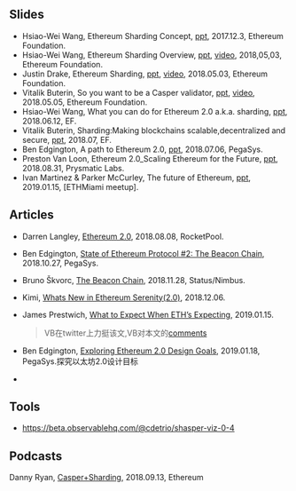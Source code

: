 ## Slides

- Hsiao-Wei Wang, Ethereum Sharding Concept, [ppt](https://github.com/hwwhww/eth-research/blob/master/sharding/slides/Ethereum_Sharding_Concept_20171203_Shenzhen.pdf), 2017.12.3, Ethereum Foundation.
- Hsiao-Wei Wang, Ethereum Sharding Overview, [ppt](https://2018.edcon.io/assets/ppt/5.3/5.3pm/Hsiao-Wei%20Wang%20-%20Ethereum%20Sharding%20Overview.pdf), [video]((https://www.youtube.com/watch?reload=9&v=--C8ImJ0fwY&feature=youtu.be)), 2018,05,03, Ethereum Foundation.
- Justin Drake, Ethereum Sharding, [ppt](https://2018.edcon.io/assets/ppt/5.3/5.3pm/Justin%20Drake-Ethereum%20Sharding.pdf), [video]((https://www.youtube.com/watch?v=J4rylD6w2S4&feature=youtu.be)), 2018.05.03, Ethereum Foundation.
- Vitalik Buterin, So you want to be a Casper validator, [ppt](https://2018.edcon.io/assets/ppt/5.5/5.5am/Vitalik%20Buterin-So%20you%20want%20to%20be%20a%20Casper%20validator.pdf), [video](https://www.youtube.com/watch?v=rl63S6kCKbA&feature=youtu.be), 2018.05.05, Ethereum Foundation.
- Hsiao-Wei Wang, What you can do for Ethereum 2.0 a.k.a. sharding, [ppt](https://2018.edcon.io/assets/ppt/5.3/5.3pm/Justin%20Drake-Ethereum%20Sharding.pdf), 2018.06.12, EF.
- Vitalik Buterin, Sharding:Making blockchains scalable,decentralized and secure, [ppt](https://vitalik.ca/files/Ithaca201807_Sharding.pdf), 2018.07, EF.
- Ben Edgington, A path to Ethereum 2.0, [ppt](https://docs.google.com/presentation/d/1VY997VIsbLdjePiLh4fAF0t-JKlcMJk4A1oJJ_oNqns/edit#slide=id.p), 2018.07.06, PegaSys.
- Preston Van Loon, Ethereum 2.0_Scaling Ethereum for the Future, [ppt](https://docs.google.com/presentation/d/1CH8dNQBqSVPfiFLJDeJPu-afmiwvcvpL06YOKyCNnOA/edit#slide=id.p﻿), 2018.08.31, Prysmatic Labs.
- Ivan Martinez & Parker McCurley, The future of Ethereum, [ppt](https://docs.google.com/presentation/d/1uh-7enJkY1KQ9hVWYYSl52t2lvCqMF5wSTMC4V1sIKk/edit#slide=id.p), 2019.01.15, [ETHMiami meetup].

## Articles

- Darren Langley, [Ethereum 2.0](https://medium.com/rocket-pool/ethereum-2-0-76d0c8a76605), 2018.08.08, RocketPool.

- Ben Edgington, [State of Ethereum Protocol #2: The Beacon Chain](https://media.consensys.net/state-of-ethereum-protocol-2-the-beacon-chain-c6b6a9a69129), 2018.10.27, PegaSys.

- Bruno Škvorc, [The Beacon Chain](https://github.com/status-im/the-explainers/blob/master/authors/swader/03-beacon-chain/en_US/final.md), 2018.11.28, Status/Nimbus.

- Kimi, [Whats New in Ethereum Serenity(2.0)](https://kimiwublog.blogspot.com/2018/12/whats-new-in-ethereum-serenity-20.html), 2018.12.06.

- James Prestwich, [What to Expect When ETH’s Expecting](https://hackernoon.com/what-to-expect-when-eths-expecting-80cb4951afcd), 2019.01.15.

  > VB在twitter上力挺该文,VB对本文的[comments](https://www.reddit.com/r/ethereum/comments/agcrcb/what_to_expect_when_eths_expecting_hacker_noon/ee64r3n/)

- Ben Edgington, [Exploring Ethereum 2.0 Design Goals](https://media.consensys.net/exploring-the-ethereum-2-0-design-goals-fd2d901b4c01), 2019.01.18, PegaSys.探究以太坊2.0设计目标

- 


## Tools

- https://beta.observablehq.com/@cdetrio/shasper-viz-0-4

## Podcasts

Danny Ryan, [Casper+Sharding](https://thebitcoinpodcast.libsyn.com/hashing-it-out-22-caspersharding-danny-ryan), 2018.09.13, Ethereum

